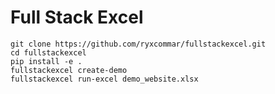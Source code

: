# Full Stack Excel

```shell script
git clone https://github.com/ryxcommar/fullstackexcel.git
cd fullstackexcel
pip install -e .
fullstackexcel create-demo
fullstackexcel run-excel demo_website.xlsx
```
